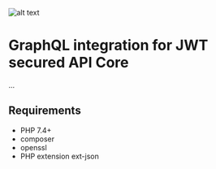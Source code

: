 ![alt text](https://travis-ci.org/0m3gaC0d3/jwt-secured-api-graphql.svg?branch=master "Build status")

# GraphQL integration for JWT secured API Core
...

## Requirements
* PHP 7.4+
* composer
* openssl
* PHP extension ext-json
